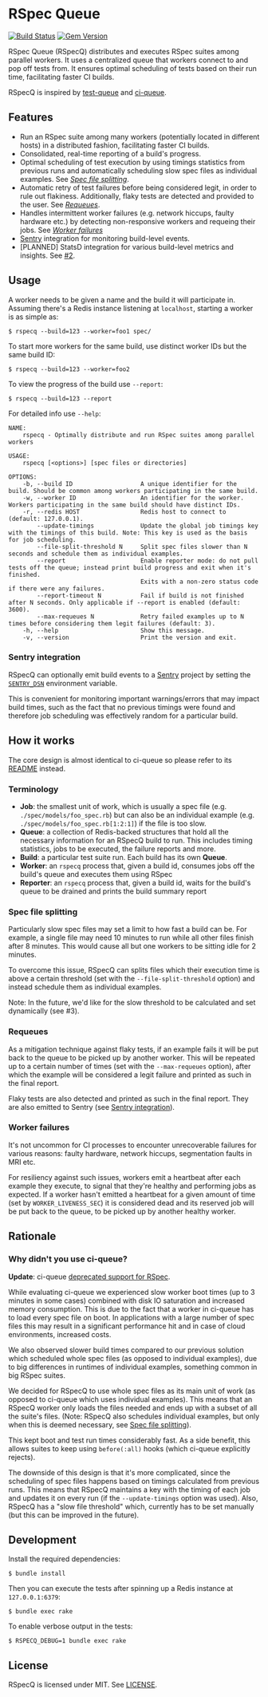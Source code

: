 RSpec Queue
=========================================================================
[![Build Status](https://travis-ci.com/skroutz/rspecq.svg?branch=master)](https://travis-ci.com/github/skroutz/rspecq)
[![Gem Version](https://badge.fury.io/rb/rspecq.svg)](https://badge.fury.io/rb/rspecq)

RSpec Queue (RSpecQ) distributes and executes RSpec suites among parallel
workers. It uses a centralized queue that workers connect to and pop off
tests from. It ensures optimal scheduling of tests based on their run time,
facilitating faster CI builds.

RSpecQ is inspired by [test-queue](https://github.com/tmm1/test-queue)
and [ci-queue](https://github.com/Shopify/ci-queue).

## Features

- Run an RSpec suite among many workers
  (potentially located in different hosts) in a distributed fashion,
  facilitating faster CI builds.
- Consolidated, real-time reporting of a build's progress.
- Optimal scheduling of test execution by using timings statistics from previous runs and
  automatically scheduling slow spec files as individual examples. See
  [*Spec file splitting*](#spec-file-splitting).
- Automatic retry of test failures before being considered legit, in order to
  rule out flakiness. Additionally, flaky tests are detected and provided to
  the user. See [*Requeues*](#requeues).
- Handles intermittent worker failures (e.g. network hiccups, faulty hardware etc.)
  by detecting non-responsive workers and requeing their jobs. See [*Worker failures*](#worker-failures)
- [Sentry](https://sentry.io) integration for monitoring build-level events.
- [PLANNED] StatsD integration for various build-level metrics and insights.
  See [#2](https://github.com/skroutz/rspecq/issues/2).

## Usage

A worker needs to be given a name and the build it will participate in.
Assuming there's a Redis instance listening at `localhost`, starting a worker
is as simple as:

```shell
$ rspecq --build=123 --worker=foo1 spec/
```

To start more workers for the same build, use distinct worker IDs but the same
build ID:

```shell
$ rspecq --build=123 --worker=foo2
```

To view the progress of the build use `--report`:

```shell
$ rspecq --build=123 --report
```

For detailed info use `--help`:

```
NAME:
    rspecq - Optimally distribute and run RSpec suites among parallel workers

USAGE:
    rspecq [<options>] [spec files or directories]

OPTIONS:
    -b, --build ID                   A unique identifier for the build. Should be common among workers participating in the same build.
    -w, --worker ID                  An identifier for the worker. Workers participating in the same build should have distinct IDs.
    -r, --redis HOST                 Redis host to connect to (default: 127.0.0.1).
        --update-timings             Update the global job timings key with the timings of this build. Note: This key is used as the basis for job scheduling.
        --file-split-threshold N     Split spec files slower than N seconds and schedule them as individual examples.
        --report                     Enable reporter mode: do not pull tests off the queue; instead print build progress and exit when it's finished.
                                     Exits with a non-zero status code if there were any failures.
        --report-timeout N           Fail if build is not finished after N seconds. Only applicable if --report is enabled (default: 3600).
        --max-requeues N             Retry failed examples up to N times before considering them legit failures (default: 3).
    -h, --help                       Show this message.
    -v, --version                    Print the version and exit.
```

### Sentry integration

RSpecQ can optionally emit build events to a
[Sentry](https://sentry.io) project by setting the
[`SENTRY_DSN`](https://github.com/getsentry/raven-ruby#raven-only-runs-when-sentry_dsn-is-set)
environment variable.

This is convenient for monitoring important warnings/errors that may impact
build times, such as the fact that no previous timings were found and
therefore job scheduling was effectively random for a particular build.


## How it works

The core design is almost identical to ci-queue so please refer to its
[README](https://github.com/Shopify/ci-queue/blob/master/README.md) instead.

### Terminology

- **Job**: the smallest unit of work, which is usually a spec file
  (e.g. `./spec/models/foo_spec.rb`) but can also be an individual example
  (e.g. `./spec/models/foo_spec.rb[1:2:1]`) if the file is too slow.
- **Queue**: a collection of Redis-backed structures that hold all the necessary
  information for an RSpecQ build to run. This includes timing statistics,
  jobs to be executed, the failure reports and more.
- **Build**: a particular test suite run. Each build has its own **Queue**.
- **Worker**: an `rspecq` process that, given a build id, consumes jobs off the
  build's queue and executes them using RSpec
- **Reporter**: an `rspecq` process that, given a build id, waits for the build's
  queue to be drained and prints the build summary report

### Spec file splitting

Particularly slow spec files may set a limit to how fast a build can be.
For example, a single file may need 10 minutes to run while all other
files finish after 8 minutes. This would cause all but one workers to be
sitting idle for 2 minutes.

To overcome this issue, RSpecQ can splits files which their execution time is
above a certain threshold (set with the `--file-split-threshold` option)
and instead schedule them as individual examples.

Note: In the future, we'd like for the slow threshold to be calculated and set
dynamically (see #3).

### Requeues

As a mitigation technique against flaky tests, if an example fails it will be
put back to the queue to be picked up by another worker. This will be repeated
up to a certain number of times (set with the `--max-requeues` option), after
which the example will be considered a legit failure and printed as such in the
final report.

Flaky tests are also detected and printed as such in the final report. They are
also emitted to Sentry (see [Sentry integration](#sentry-integration)).

### Worker failures

It's not uncommon for CI processes to encounter unrecoverable failures for
various reasons: faulty hardware, network hiccups, segmentation faults in
MRI etc.

For resiliency against such issues, workers emit a heartbeat after each
example they execute, to signal
that they're healthy and performing jobs as expected. If a worker hasn't
emitted a heartbeat for a given amount of time (set by `WORKER_LIVENESS_SEC`)
it is considered dead and its reserved job will be put back to the queue, to
be picked up by another healthy worker.


## Rationale

### Why didn't you use ci-queue?

**Update**: ci-queue [deprecated support for RSpec](https://github.com/Shopify/ci-queue/pull/149).

While evaluating ci-queue we experienced slow worker boot
times (up to 3 minutes in some cases) combined with disk IO saturation and
increased memory consumption. This is due to the fact that a worker in
ci-queue has to load every spec file on boot. In applications with a large
number of spec files this may result in a significant performance hit and
in case of cloud environments, increased costs.

We also observed slower build times compared to our previous solution which
scheduled whole spec files (as opposed to individual examples), due to
big differences in runtimes of individual examples, something common in big
RSpec suites.

We decided for RSpecQ to use whole spec files as its main unit of work (as
opposed to ci-queue which uses individual examples). This means that an RSpecQ
worker only loads the files needed and ends up with a subset of all the suite's
files.  (Note: RSpecQ also schedules individual examples, but only when this is
deemed necessary, see [Spec file splitting](#spec-file-splitting)).

This kept boot and test run times considerably fast. As a side benefit, this
allows suites to keep using `before(:all)` hooks (which ci-queue explicitly
rejects).

The downside of this design is that it's more complicated, since the scheduling
of spec files happens based on timings calculated from previous runs. This
means that RSpecQ maintains a key with the timing of each job and updates it
on every run (if the `--update-timings` option was used). Also, RSpecQ has a
"slow file threshold" which, currently has to be set manually (but this can be
improved in the future).


## Development

Install the required dependencies:

```
$ bundle install
```

Then you can execute the tests after spinning up a Redis instance at
`127.0.0.1:6379`:

```
$ bundle exec rake
```

To enable verbose output in the tests:

```
$ RSPECQ_DEBUG=1 bundle exec rake
```


## License

RSpecQ is licensed under MIT. See [LICENSE](LICENSE).

